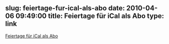 slug: feiertage-fur-ical-als-abo
date: 2010-04-06 09:49:00
title: Feiertage für iCal als Abo
type: link
---

[Feiertage für iCal als Abo](http://www.google.com/calendar/ical/de.german%23holiday%40group.v.calendar.google.com/public/basic.ics)
